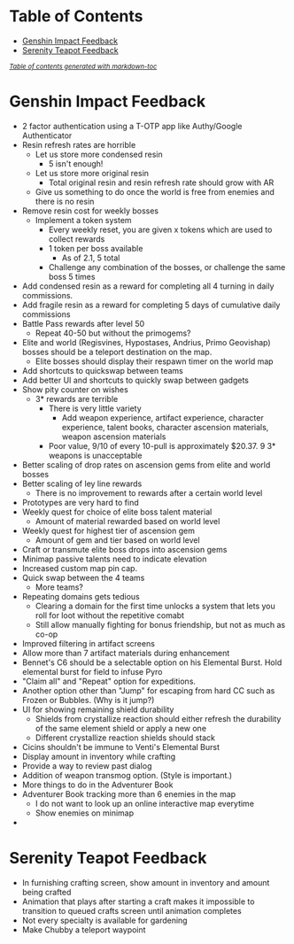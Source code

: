 # Table of Contents
- [Genshin Impact Feedback](#genshin-impact-feedback)
- [Serenity Teapot Feedback](#serenity-teapot-feedback)

<small><i><a href='http://ecotrust-canada.github.io/markdown-toc/'>Table of contents generated with markdown-toc</a></i></small>


# Genshin Impact Feedback

- 2 factor authentication using a T-OTP app like Authy/Google Authenticator
- Resin refresh rates are horrible
  - Let us store more condensed resin
    - 5 isn't enough!
  - Let us store more original resin
    - Total original resin and resin refresh rate should grow with AR
  - Give us something to do once the world is free from enemies and there is no resin
- Remove resin cost for weekly bosses
  - Implement a token system
    - Every weekly reset, you are given x tokens which are used to collect rewards
    - 1 token per boss available
      - As of 2.1, 5 total
    - Challenge any combination of the bosses, or challenge the same boss 5 times
- Add condensed resin as a reward for completing all 4 turning in daily commissions.
- Add fragile resin as a reward for completing 5 days of cumulative daily commissions
- Battle Pass rewards after level 50
  - Repeat 40-50 but without the primogems?
- Elite and world (Regisvines, Hypostases, Andrius, Primo Geovishap) bosses should be a teleport destination on the map.
    - Elite bosses should display their respawn timer on the world map
- Add shortcuts to quickswap between teams
- Add better UI and shortcuts to quickly swap between gadgets
- Show pity counter on wishes
  - 3* rewards are terrible
    - There is very little variety
      - Add weapon experience, artifact experience, character experience, talent books, character ascension materials, weapon ascension materials
    - Poor value, 9/10 of every 10-pull is approximately $20.37. 9 3* weapons is unacceptable
- Better scaling of drop rates on ascension gems from elite and world bosses
- Better scaling of ley line rewards
  - There is no improvement to rewards after a certain world level
- Prototypes are very hard to find
- Weekly quest for choice of elite boss talent material
  - Amount of material rewarded based on world level
- Weekly quest for highest tier of ascension gem
  - Amount of gem and tier based on world level
- Craft or transmute elite boss drops into ascension gems
- Minimap passive talents need to indicate elevation
- Increased custom map pin cap.
- Quick swap between the 4 teams
  - More teams?
- Repeating domains gets tedious
  - Clearing a domain for the first time unlocks a system that lets you roll for loot without the repetitive comabt
  - Still allow manually fighting for bonus friendship, but not as much as co-op
- Improved filtering in artifact screens
- Allow more than 7 artifact materials during enhancement
- Bennet's C6 should be a selectable option on his Elemental Burst. Hold elemental burst for field to infuse Pyro
- "Claim all" and "Repeat" option for expeditions.
- Another option other than "Jump" for escaping from hard CC such as Frozen or Bubbles. (Why is it jump?)
- UI for showing remaining shield durability
  - Shields from crystallize reaction should either refresh the durability of the same element shield or apply a new one
  - Different crystallize reaction shields should stack
- Cicins shouldn't be immune to Venti's Elemental Burst
- Display amount in inventory while crafting
- Provide a way to review past dialog
- Addition of weapon transmog option. (Style is important.)
- More things to do in the Adventurer Book
- Adventurer Book tracking more than 6 enemies in the map
  - I do not want to look up an online interactive map everytime
  - Show enemies on minimap
- 
# Serenity Teapot Feedback
- In furnishing crafting screen, show amount in inventory and amount being crafted
- Animation that plays after starting a craft makes it impossible to transition to queued crafts screen until animation completes
- Not every specialty is available for gardening
- Make Chubby a teleport waypoint
